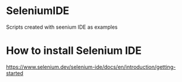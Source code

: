 # SeleniumIDE
Scripts created with seenium IDE as examples

# How to install Selenium IDE
https://www.selenium.dev/selenium-ide/docs/en/introduction/getting-started
